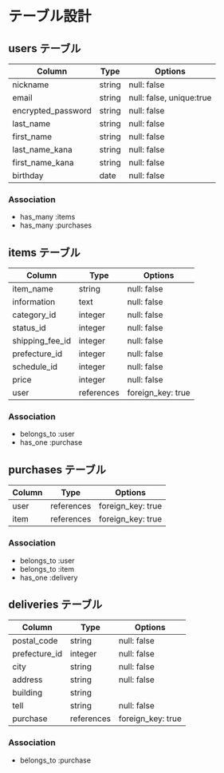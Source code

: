 # テーブル設計

## users テーブル

| Column             | Type   | Options                  |
| ------------------ | ------ | ------------------------ |
| nickname           | string | null: false              |
| email              | string | null: false, unique:true |
| encrypted_password | string | null: false              |
| last_name          | string | null: false              |
| first_name         | string | null: false              |
| last_name_kana     | string | null: false              |
| first_name_kana    | string | null: false              |
| birthday           | date   | null: false              |

### Association

- has_many :items
- has_many :purchases

## items テーブル

| Column          | Type          | Options           |
| --------------- | ------------- | ----------------- |
| item_name       | string        | null: false       |
| information     | text          | null: false       |
| category_id     | integer       | null: false       |
| status_id       | integer       | null: false       |
| shipping_fee_id | integer       | null: false       |
| prefecture_id   | integer       | null: false       |
| schedule_id     | integer       | null: false       |
| price           | integer       | null: false       |
| user            | references    | foreign_key: true |

### Association

- belongs_to :user
- has_one  :purchase

## purchases テーブル

| Column           | Type       | Options          |
| ---------------- | ---------- | ---------------- |
| user             | references |foreign_key: true |
| item             | references |foreign_key: true |

### Association

- belongs_to :user
- belongs_to :item
- has_one :delivery

## deliveries テーブル

| Column        | Type       | Options           |
| ------------- | ---------- | ----------------- |
| postal_code   | string     | null: false       |
| prefecture_id | integer    | null: false       |
| city          | string     | null: false       |
| address       | string     | null: false       |
| building      | string     |                   |
| tell          | string     | null: false       |
| purchase      | references | foreign_key: true | 

### Association

- belongs_to :purchase